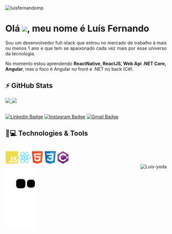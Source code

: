 <p align="left"><img src="https://komarev.com/ghpvc/?username=luisfernandomp" alt="luisfernandomp" /></p>


<h1 align = "justify"> Olá <img src="https://media.giphy.com/media/hvRJCLFzcasrR4ia7z/giphy.gif" width="25px">, meu nome é Luís Fernando</h1>
<p align = "justify">Sou um desenvolvedor full-stack que entrou no mercado de trabalho à mais ou menos 1 ano e que tem se apaixonado cada vez mais por esse universo da tecnologia.</p>

No momento estou aprendendo **ReactNative, ReactJS, Web Api .NET Core, Angular**, mas o foco é Angular no front e .NET no back (C#).

## ⚡ GitHub Stats
 <div>
  <a href="https://github.com/luisfernandomp">
  <img height="180em" src="https://github-readme-stats.vercel.app/api?username=luisfernandomp&show_icons=true&theme=dark&include_all_commits=true&count_private=true"/>
  <img height="180em" src="https://github-readme-stats.vercel.app/api/top-langs/?username=luisfernandomp&layout=compact&langs_count=7&theme=dark"/>
</div><br />
 
[![Linkedin Badge](https://img.shields.io/badge/-luis-blue?style=flat-square&logo=Linkedin&logoColor=white&link=https://www.linkedin.com/in/luis-fernando-mp/)](https://www.linkedin.com/in/luis-fernando-mp/)
[![Instagram Badge](https://img.shields.io/badge/-luis-purple?style=flat-square&logo=instagram&logoColor=white&link=https://www.instagram.com/luis.fernando_mp/)](https://www.instagram.com/luis.fernando_mp/) 
[![Gmail Badge](https://img.shields.io/badge/-luisfernandomesquita2016@gmail.com-c14438?style=flat-square&logo=Gmail&logoColor=white&link=mailto:mailto:luisfernandomesquita2016@gmail.com)](mailto:luisfernandomesquita2016@gmail.com)

## 🚀💻 Technologies & Tools

 <div style="display: inline_block"><br>
  <div style="display : flex">
    <img align="center" alt="Luis-Js" height="40" width="40" src="https://raw.githubusercontent.com/devicons/devicon/master/icons/javascript/javascript-plain.svg">
    <img align="center" alt="Luis-React" height="40" width="40" src="https://raw.githubusercontent.com/devicons/devicon/master/icons/react/react-original.svg">
    <img align="center" alt="Luis-HTML" height="40" width="40" src="https://raw.githubusercontent.com/devicons/devicon/master/icons/html5/html5-original.svg">
    <img align="center" alt="Luis-CSS" height="40" width="40" src="https://raw.githubusercontent.com/devicons/devicon/master/icons/css3/css3-original.svg">
    <img align="center" alt="Luis-Csharp" height="40" width="40" src="https://raw.githubusercontent.com/devicons/devicon/master/icons/csharp/csharp-original.svg">
  </div>
  <img align="right" alt="Luis-yoda" src="https://giffiles.alphacoders.com/219/2195.gif">
</div>
 

 
![Snake animation](https://github.com/rafaballerini/rafaballerini/blob/output/github-contribution-grid-snake.svg)


